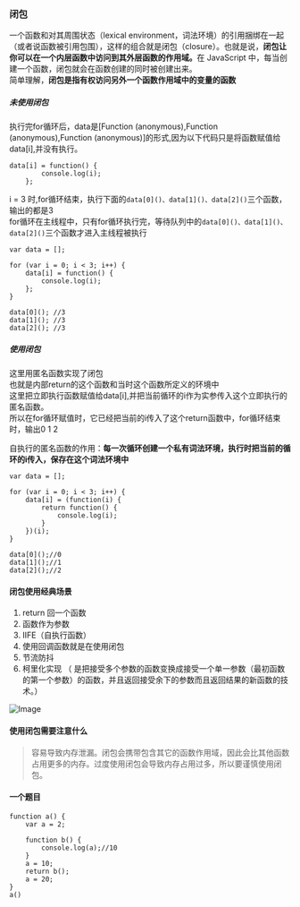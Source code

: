 ### 闭包
一个函数和对其周围状态（lexical environment，词法环境）的引用捆绑在一起（或者说函数被引用包围），这样的组合就是闭包（closure）。也就是说，<b>闭包让你可以在一个内层函数中访问到其外层函数的作用域。</b>在 JavaScript 中，每当创建一个函数，闭包就会在函数创建的同时被创建出来。   
简单理解，<b>闭包是指有权访问另外一个函数作用域中的变量的函数</b>   

##### 未使用闭包
执行完for循环后，data是[Function (anonymous),Function (anonymous),Function (anonymous)]的形式,因为以下代码只是将函数赋值给data[i],并没有执行。
```
data[i] = function() {
        console.log(i);
    };
```
i = 3 时,for循环结束，执行下面的```data[0]()、data[1]()、data[2]()```三个函数，输出的都是3   
for循环在主线程中，只有for循环执行完，等待队列中的```data[0]()、data[1]()、data[2]()```三个函数才进入主线程被执行

```
var data = [];

for (var i = 0; i < 3; i++) {
    data[i] = function() {
        console.log(i);
    };
}

data[0](); //3
data[1](); //3
data[2](); //3
```

##### 使用闭包
这里用匿名函数实现了闭包   
也就是内部return的这个函数和当时这个函数所定义的环境中   
这里把立即执行函数赋值给data[i],并把当前循环的i作为实参传入这个立即执行的匿名函数。    
所以在for循环赋值时，它已经把当前的i传入了这个return函数中，for循环结束时，输出0 1 2


自执行的匿名函数的作用：**每一次循环创建一个私有词法环境，执行时把当前的循环的i传入，保存在这个词法环境中**  


```
var data = [];

for (var i = 0; i < 3; i++) {
    data[i] = (function(i) {
        return function() {
            console.log(i);
        }
    })(i);
}

data[0]();//0
data[1]();//1
data[2]();//2
```

#### 闭包使用经典场景
1. return 回一个函数
2. 函数作为参数
3. IIFE（自执行函数）
4. 使用回调函数就是在使用闭包
5. 节流防抖
6. 柯里化实现  （ 是把接受多个参数的函数变换成接受一个单一参数（最初函数的第一个参数）的函数，并且返回接受余下的参数而且返回结果的新函数的技术。）            

![Image](https://user-images.githubusercontent.com/71962217/135369939-7cab32ee-e2cf-479c-82c1-49b47d97e2c1.png)


#### 使用闭包需要注意什么  
>容易导致内存泄漏。闭包会携带包含其它的函数作用域，因此会比其他函数占用更多的内存。过度使用闭包会导致内存占用过多，所以要谨慎使用闭包。


#### 一个题目
```
function a() {
    var a = 2;

    function b() {
        console.log(a);//10
    }
    a = 10;
    return b();
    a = 20;
}
a()
```

